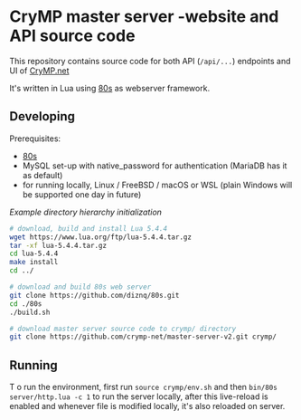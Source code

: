 # CryMP master server -website and API source code

This repository contains source code for both API (`/api/...`) endpoints and UI of [CryMP.net](https://crymp.net/)

It's written in Lua using [80s](https://github.com/diznq/80s) as webserver framework.

## Developing

Prerequisites:
- [80s](https://github.com/diznq/80s)
- MySQL set-up with native_password for authentication (MariaDB has it as default)
- for running locally, Linux / FreeBSD / macOS or WSL (plain Windows will be supported one day in future)

*Example directory hierarchy initialization*

```sh
# download, build and install Lua 5.4.4
wget https://www.lua.org/ftp/lua-5.4.4.tar.gz
tar -xf lua-5.4.4.tar.gz
cd lua-5.4.4
make install
cd ../

# download and build 80s web server
git clone https://github.com/diznq/80s.git
cd ./80s
./build.sh

# download master server source code to crymp/ directory
git clone https://github.com/crymp-net/master-server-v2.git crymp/
```

## Running
T
o run the environment, first run `source crymp/env.sh` and then `bin/80s server/http.lua -c 1` to run the server locally, after this live-reload is enabled and whenever file is modified locally, it's also reloaded on server.